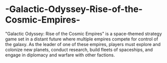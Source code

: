 # -Galactic-Odyssey-Rise-of-the-Cosmic-Empires-
"Galactic Odyssey: Rise of the Cosmic Empires" is a space-themed strategy game set in a distant future where multiple empires compete for control of the galaxy. As the leader of one of these empires, players must explore and colonize new planets, conduct research, build fleets of spaceships, and engage in diplomacy and warfare with other factions.
